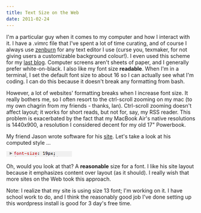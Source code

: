 ```yaml
---
title: Text Size on the Web
date: 2011-02-24
---
```



I'm a particular guy when it comes to my computer and how I interact with it. I have a .vimrc file that I've spent a lot of time curating, and of course I always use [zenburn](http://slinky.imukuppi.org/zenburnpage/) for any text editor I use (curse you, texmaker, for not giving users a customizable background colour!). I even used this scheme for my [last blog](http://atteroignorantiam.blogspot.com). Computer screens aren't sheets of paper, and I generally prefer white-on-black. I also like my font size **readable**. When I'm in a terminal, I set the default font size to about 16 so I can actually see what I'm coding. I can do this because it doesn't break any formatting from bash.

However, a lot of websites' formatting breaks when I increase font size. It really bothers me, so I often resort to the ctrl-scroll zooming on my mac (to my own chagrin from my friends - thanks, Ian). Ctrl-scroll zooming doesn't affect layout; it works for short reads, but not for, say, my RSS reader. This problem is&nbsp;exacerbated&nbsp;by the fact that my MacBook Air's native resolutions is 1440x900, a resolution I considered decent for my old 17" Powerbook.

My friend Jason wrote software for his [site](http://nearthespeedoflight.com/). Let's take a look at his computed style ...

![](6A2FC90AA80E42C78621247D8FBDDD7C.png)

Oh, would you look at that? A **reasonable** size for a font. I like&nbsp;his site layout because it emphasizes content over layout (as it should). I really wish that more sites on the Web took this approach.

Note: I realize that my site is using size 13 font; I'm working on it. I have school work to do, and I think the reasonably good job I've done setting up this wordpress install is good for 3 day's free time.


  